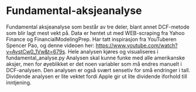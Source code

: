 # Fundamental-aksjeanalyse
Fundamental aksjeanalyse som består av tre deler, blant annet DCF-metode som blir lagt mest vekt på. Data er hentet ut med WEB-scraping fra Yahoo Finance og FinancialModelingPrep. Har tatt inspirasjon fra YouTuberen Spencer Pao, og denne videoen her: https://www.youtube.com/watch?v=AvstCw0_1Vw&t=679s.
Hele analysen kjøres og visualiseres i fundamental_analyse.py
Analysen skal kunne funke med alle amerikanske aksjer, men for øyeblikket er det noen variabler som må endres manuelt i DCF-analysen.
Den analysen er også svært sensetiv for små endringer i tall.
Dividende analysen er lite vektet fordi Apple gir ut lite dividende iforhold till inntjening.

